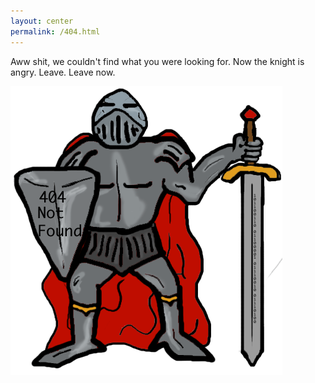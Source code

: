 ```yaml
---
layout: center
permalink: /404.html
---
```


Aww shit, we couldn't find what you were looking for. Now the knight is angry. Leave. Leave now.

![sudo Knight](/images/sudo_knight_404.png "sudo Knight")

